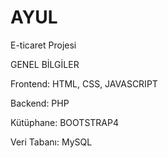 # AYUL
 E-ticaret Projesi
 
GENEL BİLGİLER

Frontend: HTML, CSS, JAVASCRIPT

Backend: PHP

Kütüphane: BOOTSTRAP4

Veri Tabanı: MySQL
